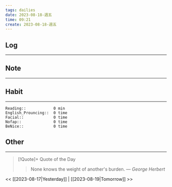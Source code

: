 ```yaml
---
tags: dailies  
date: 2023-08-18-週五
time: 09:21
create: 2023-08-18-週五
---
```


## Log
---

## Note
---

## Habit
---
```
Reading::            0 min
English_Prouncing::  0 time
Facial::             0 time
Nofap::              0 time
BeNice::             0 time

```
## Other
---

> [!Quote]+ Quote of the Day
> > None knows the weight of another's burden.
> — <cite>George Herbert</cite>

<< [[2023-08-17|Yesterday]] | [[2023-08-19|Tomorrow]] >>